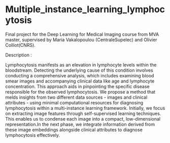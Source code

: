 # Multiple_instance_learning_lymphocytosis

Final project for the Deep Learning for Medical Imaging course from MVA master, supervised by Maria Vakalopoulou (CentraleSupelec) and Olivier Colliot(CNRS). 

Description :

Lymphocytosis manifests as an elevation in lymphocyte levels within the bloodstream. Detecting the underlying cause of this condition involves conducting a comprehensive analysis, which includes examining blood smear images and accompanying clinical data like age and lymphocyte concentration. This approach aids in pinpointing the specific disease responsible for the observed lymphocytosis. We propose a method that melds insights from two different data sources - images and clinical attributes - using minimal computational resources for diagnosing lymphocytosis within a multi-instance learning framework. Initially, we focus on extracting image features through self-supervised learning techniques. This enables us to condense each image into a compact, low-dimensional representation.In the next phase, we integrate information derived from these image embeddings alongside clinical attributes to diagnose lymphocytosis effectively.
